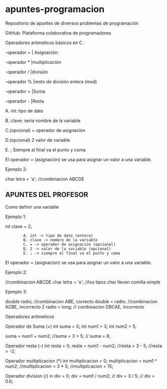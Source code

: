 # apuntes-programacion

Repositorio de apuntes de diversos problemas de programación

GitHub: Plataforma colaborativa de programadores

Operadores aritmeticos básicos en C :

-operador =  | Asignación: 

-operador *  |multiplicación

-operador /  |división

-operador %  |resto de división entera (mod)

-operador +  |Suma

-operador -  |Resta

A. int: tipo de dato

B. clave: sería nombre de la variable

C.(opcional) = operador de asignación

D.(opcional) 2 valor de variable

E. ; Siempre al final va el punto y coma

El operador = (asignación) se usa para asignar un valor a una variable.

Ejemplo 2:

char letra = 'a'; //combinacion ABCDE

## APUNTES DEL PROFESOR

Como definir una variable 

Ejemplo 1: 

int clave = 2;

			A. int -> tipo de dato (entero)
			B. clave -> nombre de la variable
			C. = -> operador de asignacion (opcional)  
			D. 2 -> valor de la variable (opcional)  
			E. ; -> siempre al final va el punto y coma

El operador = (asignacion) se usa para asignar un valor a una variable.

Ejemplo 2:

//combinacion ABCDE
char letra = 's'; //los tipos char llevan comilla simple

Ejemplo 3:

double radio; //combinacion ABE, correcto
double = radio; //combinacion ACBE, incorrecto
2 radio = long; // combinacion DBCAE, incorrecto

Operadores aritmeticos

Operador de Suma (+)
int suma = 0;
int num1 = 3;
int num2 = 5;

suma = num1 + num2; //suma = 3 + 5; // suma = 8;

Operador resta (-)
int resta = 0;
resta = num1 - num2; //resta = 3 - 5; //resta = -2;

Operador multiplicacion (*)
int multiplicacion = 0;
multiplicacion = num1 * num2; //multiplicacion = 3 * 5; //multiplicacion = 15;

Operador division (/)
in div = 0;
div = num1 / num2; // div = 3 / 5; // div = 0.6;




